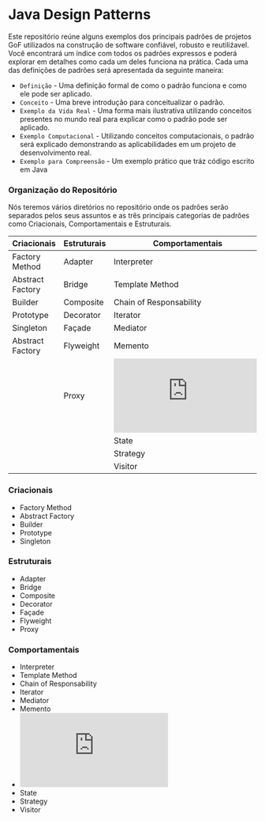 # Java Design Patterns
Este repositório reúne alguns exemplos dos principais padrões de projetos GoF utilizados na construção de software confiável, robusto e reutiliźavel. Você encontrará um índice com todos os padrões expressos e poderá explorar em detalhes como cada um deles funciona na prática.
Cada uma das definições de padrões será apresentada da seguinte maneira: 

* `Definição` - Uma definição formal de como o padrão funciona e como ele pode ser aplicado.
* `Conceito` - Uma breve introdução para conceitualizar o padrão. 
* `Exemplo da Vida Real` - Uma forma mais ilustrativa utilizando conceitos presentes no mundo real para explicar como o padrão pode ser aplicado.
* `Exemplo Computacional` - Utilizando conceitos computacionais, o padrão será explicado demonstrando as aplicabilidades em um projeto de desenvolvimento real. 
* `Exemplo para Compreensão` - Um exemplo prático que tráz código escrito em Java
 
### Organização do Repositório
Nós teremos vários diretórios no repositório onde os padrões serão separados pelos seus assuntos e as três principais categorias de padrões como Criacionais, Comportamentais e Estruturais. 


| Criacionais   | Estruturais   | Comportamentais |
| ------------- | ------------- | --------------- | 
| Factory Method  | Adapter  |Interpreter|
| Abstract Factory  | Bridge  |Template Method|
| Builder  | Composite  |Chain of Responsability|
| Prototype  | Decorator  |Iterator|
| Singleton  | Façade  |Mediator|
| Abstract Factory  | Flyweight  |Memento|
|   | Proxy   | ![Observer](https://github.com/eduardowgmendes/Java-Design-Patterns-/blob/master/patterns/observable-pattern/observable-pattern.md#padr%C3%A3o-observer)|
|   |   |State|
|   |   |Strategy|
|   |   |Visitor|

### Criacionais
* Factory Method
* Abstract Factory
* Builder
* Prototype
* Singleton 
### Estruturais
* Adapter
* Bridge
* Composite
* Decorator
* Façade
* Flyweight
* Proxy 
### Comportamentais
* Interpreter
* Template Method
* Chain of Responsability
* Iterator
* Mediator
* Memento
* ![Observer](https://github.com/eduardowgmendes/Java-Design-Patterns-/blob/master/patterns/observable-pattern/observable-pattern.md#padr%C3%A3o-observer)
* State
* Strategy
* Visitor    

